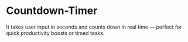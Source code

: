 # Countdown-Timer
It takes user input in seconds and counts down in real time — perfect for quick productivity boosts or timed tasks.
